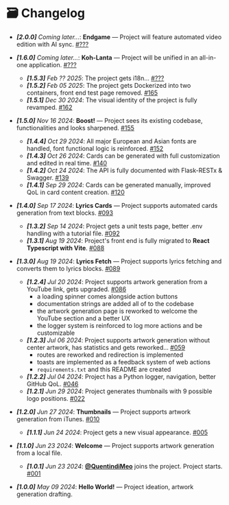 # :card_file_box: Changelog

- ***[2.0.0]** Coming later...*: **Endgame** — Project will feature automated video edition with AI sync. [#???](#card_file_box-changelog)

- ***[1.6.0]** Coming later...*: **Koh-Lanta** — Project will be unified in an all-in-one application. [#???](#card_file_box-changelog)

  - ***[1.5.3]** Feb ?? 2025*: The project gets i18n... [#???](#card_file_box-changelog)
  - ***[1.5.2]** Feb 05 2025*: The project gets Dockerized into two containers, front end test page removed. [#165](https://github.com/Thomas-Fernandes/GTFR-CG/pull/165)
  - ***[1.5.1]** Dec 30 2024*: The visual identity of the project is fully revamped. [#162](https://github.com/Thomas-Fernandes/GTFR-CG/pull/162)
- ***[1.5.0]** Nov 16 2024*: **Boost!** — Project sees its existing codebase, functionalities and looks sharpened. [#155](https://github.com/Thomas-Fernandes/GTFR-CG/pull/155)

  - ***[1.4.4]** Oct 29 2024*: All major European and Asian fonts are handled, font functional logic is reinforced. [#152](https://github.com/Thomas-Fernandes/GTFR-CG/pull/152)
  - ***[1.4.3]** Oct 26 2024*: Cards can be generated with full customization and edited in real time. [#140](https://github.com/Thomas-Fernandes/GTFR-CG/pull/140)
  - ***[1.4.2]** Oct 24 2024*: The API is fully documented with Flask-RESTx & Swagger. [#139](https://github.com/Thomas-Fernandes/GTFR-CG/pull/139)
  - ***[1.4.1]** Sep 29 2024*: Cards can be generated manually, improved QoL in card content creation. [#120](https://github.com/Thomas-Fernandes/GTFR-CG/pull/120)
- ***[1.4.0]** Sep 17 2024*: **Lyrics Cards** — Project supports automated cards generation from text blocks. [#093](https://github.com/Thomas-Fernandes/GTFR-CG/pull/93)

  - ***[1.3.2]** Sep 14 2024*: Project gets a unit tests page, better .env handling with a tutorial file. [#092](https://github.com/Thomas-Fernandes/GTFR-CG/pull/92)
  - ***[1.3.1]** Aug 19 2024*: Project's front end is fully migrated to **React Typescript with Vite**. [#088](https://github.com/Thomas-Fernandes/GTFR-CG/pull/88)
- ***[1.3.0]** Aug 19 2024*: **Lyrics Fetch** — Project supports lyrics fetching and converts them to lyrics blocks. [#089](https://github.com/Thomas-Fernandes/GTFR-CG/pull/89)

  - ***[1.2.4]** Jul 20 2024*: Project supports artwork generation from a YouTube link, gets upgraded. [#086](https://github.com/Thomas-Fernandes/GTFR-CG/pull/86)
    - a loading spinner comes alongside action buttons
    - documentation strings are added all of to the codebase
    - the artwork generation page is reworked to welcome the YouTube section and a better UX
    - the logger system is reinforced to log more actions and be customizable
  - ***[1.2.3]** Jul 06 2024*: Project supports artwork generation without center artwork, has statistics and gets reworked... [#059](https://github.com/Thomas-Fernandes/GTFR/pull/59)
    - routes are reworked and redirection is implemented
    - toasts are implemented as a feedback system of web actions
    - `requirements.txt` and this README are created
  - ***[1.2.2]** Jul 04 2024*: Project has a Python logger, navigation, better GitHub QoL. [#046](https://github.com/Thomas-Fernandes/GTFR/pull/46)
  - ***[1.2.1]** Jun 29 2024*: Project generates thumbnails with 9 possible logo positions. [#022](https://github.com/Thomas-Fernandes/GTFR/pull/22)
- ***[1.2.0]** Jun 27 2024*: **Thumbnails** — Project supports artwork generation from iTunes. [#010](https://github.com/Thomas-Fernandes/GTFR/pull/10)

  - ***[1.1.1]** Jun 24 2024*: Project gets a new visual appearance. [#005](https://github.com/Thomas-Fernandes/GTFR/pull/5)
- ***[1.1.0]** Jun 23 2024*: **Welcome** — Project supports artwork generation from a local file.

  - ***[1.0.1]** Jun 23 2024*: [**@QuentindiMeo**](https://github.com/QuentindiMeo) joins the project. Project starts. [#001](https://github.com/Thomas-Fernandes/GTFR/pull/1)
- ***[1.0.0]** May 09 2024*: **Hello World!** — Project ideation, artwork generation drafting.
